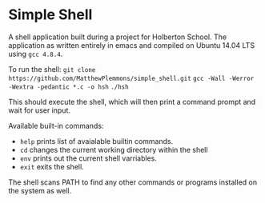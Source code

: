 # Simple Shell

A shell application built during a project for Holberton School.  The application as written entirely in emacs and compiled on Ubuntu 14.04 LTS using `gcc 4.8.4`.


To run the shell:
`git clone https://github.com/MatthewPlemmons/simple_shell.git`
`gcc -Wall -Werror -Wextra -pedantic *.c -o hsh`
`./hsh`

This should execute the shell, which will then print a command prompt and wait for user input.

Available built-in commands:
- `help` prints list of avaialable builtin commands. 
- `cd` changes the current working directory within the shell
- `env` prints out the current shell varriables.
- `exit` exits the shell.

The shell scans PATH to find any other commands or programs installed on the system as well.
